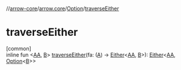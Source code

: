 //[arrow-core](../../../index.md)/[arrow.core](../index.md)/[Option](index.md)/[traverseEither](traverse-either.md)

# traverseEither

[common]\
inline fun &lt;[AA](traverse-either.md), [B](traverse-either.md)&gt; [traverseEither](traverse-either.md)(fa: ([A](index.md)) -&gt; [Either](../-either/index.md)&lt;[AA](traverse-either.md), [B](traverse-either.md)&gt;): [Either](../-either/index.md)&lt;[AA](traverse-either.md), [Option](index.md)&lt;[B](traverse-either.md)&gt;&gt;

